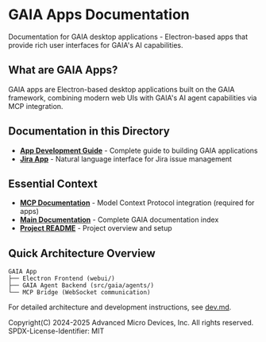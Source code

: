 <!--
Copyright(C) 2024-2025 Advanced Micro Devices, Inc. All rights reserved.
SPDX-License-Identifier: MIT
-->

# GAIA Apps Documentation

Documentation for GAIA desktop applications - Electron-based apps that provide rich user interfaces for GAIA's AI capabilities.

## What are GAIA Apps?

GAIA apps are Electron-based desktop applications built on the GAIA framework, combining modern web UIs with GAIA's AI agent capabilities via MCP integration.

## Documentation in this Directory

- [**App Development Guide**](dev.md) - Complete guide to building GAIA applications
- [**Jira App**](jira.md) - Natural language interface for Jira issue management

## Essential Context

- [**MCP Documentation**](../mcp.md) - Model Context Protocol integration (required for apps)
- [**Main Documentation**](../README.md) - Complete GAIA documentation index
- [**Project README**](../../README.md) - Project overview and setup

## Quick Architecture Overview

```
GAIA App
├── Electron Frontend (webui/)
├── GAIA Agent Backend (src/gaia/agents/)
└── MCP Bridge (WebSocket communication)
```

For detailed architecture and development instructions, see [dev.md](dev.md).

Copyright(C) 2024-2025 Advanced Micro Devices, Inc. All rights reserved.
SPDX-License-Identifier: MIT
